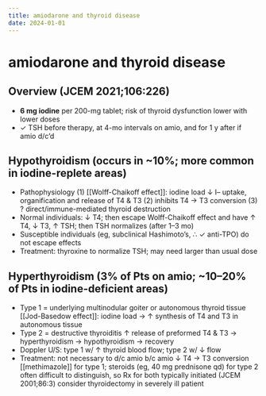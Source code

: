 ```yaml
---
title: amiodarone and thyroid disease
date: 2024-01-01
---
```


# amiodarone and thyroid disease

## Overview (JCEM 2021;106:226)

- **6 mg iodine** per 200-mg tablet; risk of thyroid dysfunction lower with lower doses
- ✓ TSH before therapy, at 4-mo intervals on amio, and for 1 y after if amio d/c’d

## Hypothyroidism (occurs in ~10%; more common in iodine-replete areas)

- Pathophysiology
  (1) [[Wolff-Chaikoff effect]]: iodine load ↓ I– uptake, organification and release of T4 & T3
  (2) inhibits T4 → T3 conversion
  (3) ? direct/immune-mediated thyroid destruction
- Normal individuals: ↓ T4; then escape Wolff-Chaikoff effect and have ↑ T4, ↓ T3, ↑ TSH; then TSH normalizes (after 1–3 mo)
- Susceptible individuals (eg, subclinical Hashimoto’s, ∴ ✓ anti-TPO) do not escape effects
- Treatment: thyroxine to normalize TSH; may need larger than usual dose

## Hyperthyroidism (3% of Pts on amio; ~10–20% of Pts in iodine-deficient areas)

- Type 1 = underlying multinodular goiter or autonomous thyroid tissue
  [[Jod-Basedow effect]]: iodine load → ↑ synthesis of T4 and T3 in autonomous tissue
- Type 2 = destructive thyroiditis
  ↑ release of preformed T4 & T3 → hyperthyroidism → hypothyroidism → recovery
- Doppler U/S: type 1 w/ ↑ thyroid blood flow; type 2 w/ ↓ flow
- Treatment: not necessary to d/c amio b/c amio ↓ T4 → T3 conversion [[methimazole]] for type 1; steroids (eg, 40 mg prednisone qd) for type 2 often difficult to distinguish, so Rx for both typically initiated (JCEM 2001;86:3) consider thyroidectomy in severely ill patient
